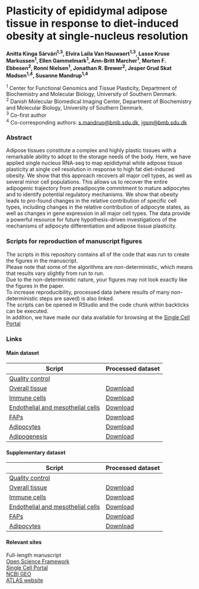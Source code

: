 # Plasticity of epididymal adipose tissue in response to diet-induced obesity at single-nucleus resolution
**Anitta Kinga Sárvári<sup>1,3</sup>, Elvira Laila Van Hauwaert<sup>1,3</sup>, Lasse Kruse Markussen<sup>1</sup>, Ellen Gammelmark<sup>1</sup>, Ann-Britt Marcher<sup>1</sup>, Morten F. Ebbesen<sup>2</sup>, Ronni Nielsen<sup>1</sup>, Jonathan R. Brewer<sup>2</sup>, Jesper Grud Skat Madsen<sup>1,4</sup>, Susanne Mandrup<sup>1,4</sup>**


<sup>1</sup> Center for Functional Genomics and Tissue Plasticity, Department of Biochemistry and Molecular Biology, University of Southern Denmark.<br>
<sup>2</sup> Danish Molecular Biomedical Imaging Center, Department of Biochemistry and Molecular Biology, University of Southern Denmark.<br>
<sup>3</sup> Co-first author<br>
<sup>4</sup> Co-corresponding authors: s.mandrup@bmb.sdu.dk, jgsm@bmb.sdu.dk <br>

### Abstract
Adipose tissues constitute a complex and highly plastic tissues with a remarkable ability to adopt to the storage needs of the body. Here, we have applied single nucleus RNA-seq to map epididymal white adipose tissue plasticity at single cell resolution in response to high fat diet-induced obesity. We show that this approach recovers all major cell types, as well as several minor cell populations. This allows us to recover the entire adipogenic trajectory from preadipocyte commitment to mature adipocytes and to identify potential regulatory mechanisms. We show that obesity leads to pro-found changes in the relative contribution of specific cell types, including changes in the relative contribution of adipocyte states, as well as changes in gene expression in all major cell types. The data provide a powerful resource for future hypothesis-driven investigations of the mechanisms of adipocyte differentiation and adipose tissue plasticity.

### Scripts for reproduction of manuscript figures
The scripts in this repository contains all of the code that was run to create the figures in the manuscript. <br>
Please note that some of the algorithms are non-deterministic, which means that results vary slightly from run to run. <br>
Due to the non-deterministic nature, your figures may not look exactly like the figures in the paper. <br>
To increase reproducibility, processed data (where results of many non-deterministic steps are saved) is also linked. <br>
The scripts can be opened in RStudio and the code chunk within backticks can be executed.<br>
In addition, we have made our data available for browsing at the [Single Cell Portal](https://singlecell.broadinstitute.org/single_cell/study/SCP1179) <br>

### Links
#### Main dataset
Script | Processed dataset
------------- | -------------
[Quality control](Scripts/Main_00_QC.md) |
[Overall tissue](Scripts/Main_01_Overall.md) | [Download](https://osf.io/arxwz/download)
[Immune cells](Scripts/Main_02_Immune.md) | [Download](https://osf.io/vkmx5/download)
[Endothelial and mesothelial cells](Scripts/Main_03_Endothelial_Mesothelial.md) | [Download](https://osf.io/sw7xd/download)
[FAPs](Scripts/Main_04_FAP.md) | [Download](https://osf.io/v8zrx/download) 
[Adipocytes](Scripts/Main_05_Adipocytes.md) | [Download](https://osf.io/6eh8d/download)
[Adipogenesis](Scripts/Main_06_Adipogenesis.md) | [Download](https://osf.io/exuwn/download)


#### Supplementary dataset
Script | Processed dataset
------------- | -------------
[Quality control](Scripts/Supplemental_00_QC.md) |
[Overall tissue](Scripts/Supplemental_01_Overall.md) | [Download](https://osf.io/vf2z4/download)
[Immune cells](Scripts/Supplemental_02_Immune.md) | [Download](https://osf.io/z5wvy/download)
[Endothelial and mesothelial cells](Scripts/Supplemental_03_Endothelial_Mesothelial.md) | [Download](https://osf.io/qwc9m/download)
[FAPs](Scripts/Supplemental_04_FAP.md) | [Download](https://osf.io/pdb47/download)
[Adipocytes](Scripts/Supplemental_05_Adipocytes.md) | [Download](https://osf.io/fwgr4/download)

#### Relevant sites
Full-length manuscript<br>
[Open Science Framework](https://osf.io/tsjqc/)<br>
[Single Cell Portal](https://singlecell.broadinstitute.org/single_cell/study/SCP1179)<br>
[NCBI GEO](https://www.ncbi.nlm.nih.gov/geo/query/acc.cgi?acc=GSE160729)<br>
[ATLAS website](https://www.sdu.dk/en/atlas)<br>
